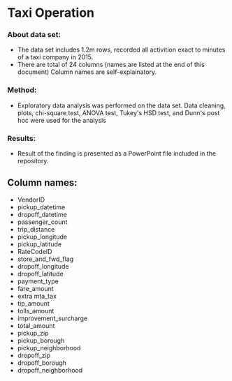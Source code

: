 # Taxi Operation
### About data set:

- The data set includes 1.2m rows, recorded all activition exact to minutes of a taxi company in 2015.
- There are total of 24 columns (names are listed at the end of this document) Column names are self-explainatory.
  
### Method:
- Exploratory data analysis was performed on the data set. Data cleaning, plots, chi-square test, ANOVA test, Tukey's HSD test, and Dunn's post hoc were used for the analysis

### Results:
- Result of the finding is presented as a PowerPoint file included in the repository. 


## Column names:

- VendorID	
- pickup_datetime
- dropoff_datetime
- passenger_count
- trip_distance	
- pickup_longitude	
- pickup_latitude	
- RateCodeID	
- store_and_fwd_flag	
- dropoff_longitude	
- dropoff_latitude	
- payment_type	
- fare_amount	
- extra	mta_tax	
- tip_amount	
- tolls_amount
- improvement_surcharge
- total_amount	
- pickup_zip	
- pickup_borough	
- pickup_neighborhood	
- dropoff_zip
- dropoff_borough	
- dropoff_neighborhood
